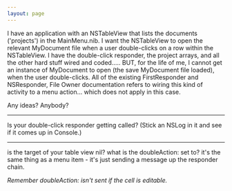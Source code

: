 ```yaml
---
layout: page
---
```


I have an application with an NSTableView that lists the documents ('projects') in the MainMenu.nib. I want the NSTableView to open the relevant MyDocument file when a user double-clicks on a row within the NSTableView. I have the double-click responder, the project arrays, and all the other hard stuff wired and coded..... BUT, for the life of me, I cannot get an instance of MyDocument to open (the save MyDocument file loaded), when the user double-clicks. All of the existing FirstResponder and NSResponder, File Owner documentation refers to wiring this kind of activity to a menu action... which does not apply in this case.

Any ideas? Anybody?

----

Is your double-click responder getting called? (Stick an NSLog in it and see if it comes up in Console.)

----

is the target of your table view nil? what is the doubleAction: set to? it's the same thing as a menu item - it's just sending a message up the responder chain.

*Remember doubleAction: isn't sent if the cell is editable.*

